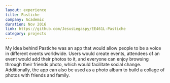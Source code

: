 ```yaml
---
layout: experience
title: Pastiche
company: Academic
duration: Nov 2016
link: https://github.com/JesusLegaspy/EE461L-Pastiche
category: projects
---
```

<p>
My idea behind Pastiche was an app that would allow people to be a
voice in different events worldwide. Users would create events,
attendees of an event would add their photos to it, and everyone can
enjoy browsing through their friends photo, which would facilitate
social change. Additionally, the app can also be used as a photo album
to build a collage of photos with friends and family.
</p>

<br>